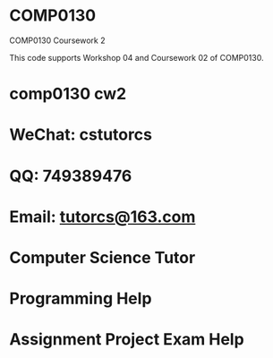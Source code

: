 # COMP0130
COMP0130 Coursework 2

This code supports Workshop 04 and Coursework 02 of COMP0130.
# comp0130 cw2
# WeChat: cstutorcs

# QQ: 749389476

# Email: tutorcs@163.com

# Computer Science Tutor

# Programming Help

# Assignment Project Exam Help
